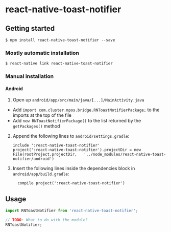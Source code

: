 
# react-native-toast-notifier

## Getting started

`$ npm install react-native-toast-notifier --save`

### Mostly automatic installation

`$ react-native link react-native-toast-notifier`

### Manual installation


#### Android

1. Open up `android/app/src/main/java/[...]/MainActivity.java`
  - Add `import com.cluster.mpos.bridge.RNToastNotifierPackage;` to the imports at the top of the file
  - Add `new RNToastNotifierPackage()` to the list returned by the `getPackages()` method
2. Append the following lines to `android/settings.gradle`:
  	```
  	include ':react-native-toast-notifier'
  	project(':react-native-toast-notifier').projectDir = new File(rootProject.projectDir, 	'../node_modules/react-native-toast-notifier/android')
  	```
3. Insert the following lines inside the dependencies block in `android/app/build.gradle`:
  	```
      compile project(':react-native-toast-notifier')
  	```


## Usage
```javascript
import RNToastNotifier from 'react-native-toast-notifier';

// TODO: What to do with the module?
RNToastNotifier;
```
  